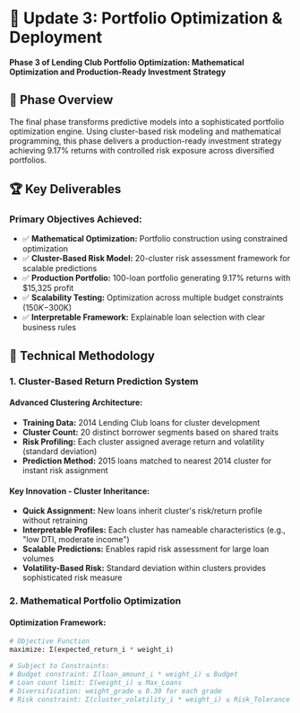 # 🎯 Update 3: Portfolio Optimization & Deployment

**Phase 3 of Lending Club Portfolio Optimization: Mathematical Optimization and Production-Ready Investment Strategy**

## 🎯 Phase Overview

The final phase transforms predictive models into a sophisticated portfolio optimization engine. Using cluster-based risk modeling and mathematical programming, this phase delivers a production-ready investment strategy achieving 9.17% returns with controlled risk exposure across diversified portfolios.

## 🏆 Key Deliverables

### **Primary Objectives Achieved:**
- ✅ **Mathematical Optimization:** Portfolio construction using constrained optimization
- ✅ **Cluster-Based Risk Model:** 20-cluster risk assessment framework for scalable predictions
- ✅ **Production Portfolio:** 100-loan portfolio generating 9.17% returns with $15,325 profit
- ✅ **Scalability Testing:** Optimization across multiple budget constraints ($150K-$300K)
- ✅ **Interpretable Framework:** Explainable loan selection with clear business rules

## 🔬 Technical Methodology

### **1. Cluster-Based Return Prediction System**

#### **Advanced Clustering Architecture:**
- **Training Data:** 2014 Lending Club loans for cluster development
- **Cluster Count:** 20 distinct borrower segments based on shared traits
- **Risk Profiling:** Each cluster assigned average return and volatility (standard deviation)
- **Prediction Method:** 2015 loans matched to nearest 2014 cluster for instant risk assignment

#### **Key Innovation - Cluster Inheritance:**
- **Quick Assignment:** New loans inherit cluster's risk/return profile without retraining
- **Interpretable Profiles:** Each cluster has nameable characteristics (e.g., "low DTI, moderate income")
- **Scalable Predictions:** Enables rapid risk assessment for large loan volumes
- **Volatility-Based Risk:** Standard deviation within clusters provides sophisticated risk measure

### **2. Mathematical Portfolio Optimization**

#### **Optimization Framework:**
```python
# Objective Function
maximize: Σ(expected_return_i * weight_i)

# Subject to Constraints:
# Budget constraint: Σ(loan_amount_i * weight_i) ≤ Budget
# Loan count limit: Σ(weight_i) ≤ Max_Loans  
# Diversification: weight_grade ≤ 0.30 for each grade
# Risk constraint: Σ(cluster_volatility_i * weight_i) ≤ Risk_Tolerance
